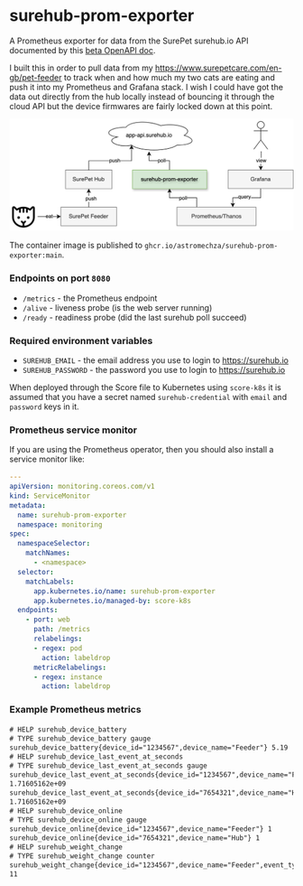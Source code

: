 # surehub-prom-exporter

A Prometheus exporter for data from the SurePet surehub.io API documented by this [beta OpenAPI doc](https://app-api.beta.surehub.io/index.html).

I built this in order to pull data from my <https://www.surepetcare.com/en-gb/pet-feeder> to track when and how much my two cats are eating and push it into my Prometheus and Grafana stack. I wish I could have got the data out directly from the hub locally instead of bouncing it through the cloud API but the device firmwares are fairly locked down at this point. 

![arrows](arrows.drawio.png)

The container image is published to `ghcr.io/astromechza/surehub-prom-exporter:main`.

### Endpoints on port `8080`

- `/metrics` - the Prometheus endpoint
- `/alive` - liveness probe (is the web server running)
- `/ready` - readiness probe (did the last surehub poll succeed)

### Required environment variables

- `SUREHUB_EMAIL` - the email address you use to login to <https://surehub.io>
- `SUREHUB_PASSWORD` - the password you use to login to <https://surehub.io>

When deployed through the Score file to Kubernetes using `score-k8s` it is assumed that you have a secret named `surehub-credential` with `email` and `password` keys in it.

### Prometheus service monitor

If you are using the Prometheus operator, then you should also install a service monitor like:

```yaml
---
apiVersion: monitoring.coreos.com/v1
kind: ServiceMonitor
metadata:
  name: surehub-prom-exporter
  namespace: monitoring
spec:
  namespaceSelector:
    matchNames:
      - <namespace>
  selector:
    matchLabels:
      app.kubernetes.io/name: surehub-prom-exporter
      app.kubernetes.io/managed-by: score-k8s
  endpoints:
    - port: web
      path: /metrics
      relabelings:
      - regex: pod
        action: labeldrop
      metricRelabelings:
      - regex: instance
        action: labeldrop
```

### Example Prometheus metrics

```
# HELP surehub_device_battery 
# TYPE surehub_device_battery gauge
surehub_device_battery{device_id="1234567",device_name="Feeder"} 5.19
# HELP surehub_device_last_event_at_seconds 
# TYPE surehub_device_last_event_at_seconds gauge
surehub_device_last_event_at_seconds{device_id="1234567",device_name="Feeder"} 1.71605162e+09
surehub_device_last_event_at_seconds{device_id="7654321",device_name="Hub"} 1.71605162e+09
# HELP surehub_device_online 
# TYPE surehub_device_online gauge
surehub_device_online{device_id="1234567",device_name="Feeder"} 1
surehub_device_online{device_id="7654321",device_name="Hub"} 1
# HELP surehub_weight_change 
# TYPE surehub_weight_change counter
surehub_weight_change{device_id="1234567",device_name="Feeder",event_type="EAT",pet_id="98765",pet_name="Garfield"} 11
```
